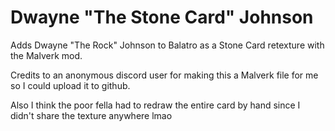 # Dwayne "The Stone Card" Johnson
Adds Dwayne "The Rock" Johnson to Balatro as a Stone Card retexture with the Malverk mod.

Credits to an anonymous discord user for making this a Malverk file for me so I could upload it to github.

Also I think the poor fella had to redraw the entire card by hand since I didn't share the texture anywhere lmao
